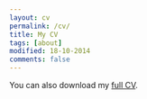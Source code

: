```yaml
---
layout: cv
permalink: /cv/
title: My CV
tags: [about]
modified: 18-10-2014
comments: false
---
```


You can also download my <a href="TO ADD" target="_blank">full CV</a>.

